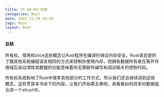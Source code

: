 ```yaml
---
title: Ch 04.03:总结
categories: Rust
date: 2022-12-29 15:18
tags: Rust
layout: Rust
---
```

#### 总结

所有权、借用和slice这些概念让Rust程序在编译时保证内存安全。Rust语言提供了跟其他系统编程语言相同的方式来控制你使用内存，但拥有数据所有者在离开作用域后自动清除其数据的功能意味着你无需额外编写和调试相关的控制代码。

所有权系统影响了Rust中很多其他部分的工作方式，所以我们还会继续讲到这些概念，这将贯穿本书余下的内容。让我们开始第五章吧，来看看如何将多份数据组合进一个struct中。









